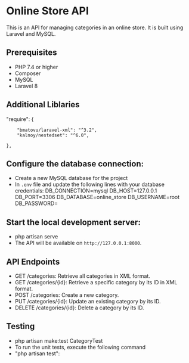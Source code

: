 # Online Store API

This is an API for managing categories in an online store. It is built using Laravel and MySQL.

## Prerequisites

- PHP 7.4 or higher
- Composer
- MySQL
- Laravel 8

## Additional Liblaries
  "require": {
       
        "bmatovu/laravel-xml": "^3.2",
        "kalnoy/nestedset": "^6.0",
        
    },


 ## Configure the database connection:

- Create a new MySQL database for the project
- In `.env` file and update the following lines with your database credentials:
                        DB_CONNECTION=mysql
                        DB_HOST=127.0.0.1
                        DB_PORT=3306
                        DB_DATABASE=online_store
                        DB_USERNAME=root
                        DB_PASSWORD=
 
## Start the local development server:

- php artisan serve
- The API will be available on `http://127.0.0.1:8000`.

## API Endpoints

- GET /categories: Retrieve all categories in XML format.
- GET /categories/{id}: Retrieve a specific category by its ID in XML format.
- POST /categories: Create a new category.
- PUT /categories/{id}: Update an existing category by its ID. 
- DELETE /categories/{id}: Delete a category by its ID.




## Testing
- php artisan make:test CategoryTest
- To run the unit tests, execute the following command 
- "php artisan test":



